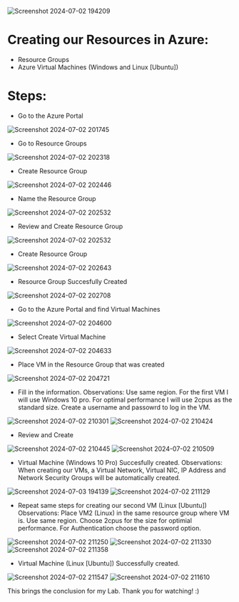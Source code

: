 ![Screenshot 2024-07-02 194209](https://github.com/erik-salgado/Azure/assets/173113320/c371986f-2799-4d10-889f-77cab70e5eb0)
# Creating our Resources in Azure:
- Resource Groups
- Azure Virtual Machines (Windows and Linux [Ubuntu])

# Steps:
- Go to the Azure Portal
  
![Screenshot 2024-07-02 201745](https://github.com/erik-salgado/Azure/assets/173113320/91aa5aac-9494-4b78-be7b-c7c80b7b5b55)

- Go to Resource Groups
  
![Screenshot 2024-07-02 202318](https://github.com/erik-salgado/Azure/assets/173113320/e1be21cb-1368-4f8a-815b-ec44cca25388)

- Create Resource Group
  
![Screenshot 2024-07-02 202446](https://github.com/erik-salgado/Azure/assets/173113320/b034ad36-3cb6-47e1-bda9-890acb295ff2)

- Name the Resource Group

![Screenshot 2024-07-02 202532](https://github.com/erik-salgado/Azure/assets/173113320/983b955f-9aa9-41b4-9979-296850e694e0)

- Review and Create Resource Group

![Screenshot 2024-07-02 202532](https://github.com/erik-salgado/Azure/assets/173113320/639c92e9-1d08-488a-98d4-0690622b9e0f)

- Create Resource Group

![Screenshot 2024-07-02 202643](https://github.com/erik-salgado/Azure/assets/173113320/7e373d11-25b0-4161-bf7d-1c1c4b140fa4)

- Resource Group Succesfully Created

![Screenshot 2024-07-02 202708](https://github.com/erik-salgado/Azure/assets/173113320/205a5045-0222-4c5f-88f0-b419ecafb402)

- Go to the Azure Portal and find Virtual Machines
  
![Screenshot 2024-07-02 204600](https://github.com/erik-salgado/Azure/assets/173113320/82481079-1e0f-4b70-ab01-478296e69e3b)

- Select Create Virtual Machine

![Screenshot 2024-07-02 204633](https://github.com/erik-salgado/Azure/assets/173113320/90449c52-2b6d-4609-8cc3-eeb92a543595)

- Place VM in the Resource Group that was created

![Screenshot 2024-07-02 204721](https://github.com/erik-salgado/Azure/assets/173113320/02076185-8383-4903-ab20-81b6f3859dbc)

- Fill in the information. Observations: Use same region. For the first VM I will use Windows 10 pro. For optimal performance I will use 2cpus as the standard size. Create a username and passowrd to log in the VM.  

![Screenshot 2024-07-02 210301](https://github.com/erik-salgado/Azure/assets/173113320/e13946a1-7d8c-4c22-aec9-9114af5f7378)
![Screenshot 2024-07-02 210424](https://github.com/erik-salgado/Azure/assets/173113320/6f922380-6f99-4cbc-a196-4fa9956e4e8d)

- Review and Create

![Screenshot 2024-07-02 210445](https://github.com/erik-salgado/Azure/assets/173113320/fea95fd7-a869-4cfc-8afe-104a96f11e8d)
![Screenshot 2024-07-02 210509](https://github.com/erik-salgado/Azure/assets/173113320/280bf924-198b-496f-b866-f4d852be6d8d)

- Virtual Machine (Windows 10 Pro) Succesfully created. Observations: When creating our VMs, a Virtual Network, Virtual NIC, IP Address and Network Security Groups will be automatically created.

![Screenshot 2024-07-03 194139](https://github.com/erik-salgado/Azure/assets/173113320/0ab9b152-97fe-4e46-b39a-00c8c4b2fb76)
![Screenshot 2024-07-02 211129](https://github.com/erik-salgado/Azure/assets/173113320/0653022b-e9d3-46f9-8852-ab6f0d6d5e82)


- Repeat same steps for creating our second VM (Linux [Ubuntu]) Observations: Place VM2 (Linux) in the same resource group where VM is. Use same region. Choose 2cpus for the size for optimial performance. For Authentication choose the password option.

![Screenshot 2024-07-02 211250](https://github.com/erik-salgado/Azure/assets/173113320/e84401be-4f3b-4715-afae-e78814eb51df)
![Screenshot 2024-07-02 211330](https://github.com/erik-salgado/Azure/assets/173113320/d591b225-5656-49a7-9f32-355add653f44)
![Screenshot 2024-07-02 211358](https://github.com/erik-salgado/Azure/assets/173113320/9cfe8467-7e86-46b1-a325-7d9946a948a7)

- Virtual Machine (Linux [Ubuntu]) Successfully created.

![Screenshot 2024-07-02 211547](https://github.com/erik-salgado/Azure/assets/173113320/d833dfab-6706-477c-afc5-3abe68330436)
![Screenshot 2024-07-02 211610](https://github.com/erik-salgado/Azure/assets/173113320/faf6865e-0157-4708-a674-e6fe7c03b2d0)

This brings the conclusion for my Lab. Thank you for watching! :)
